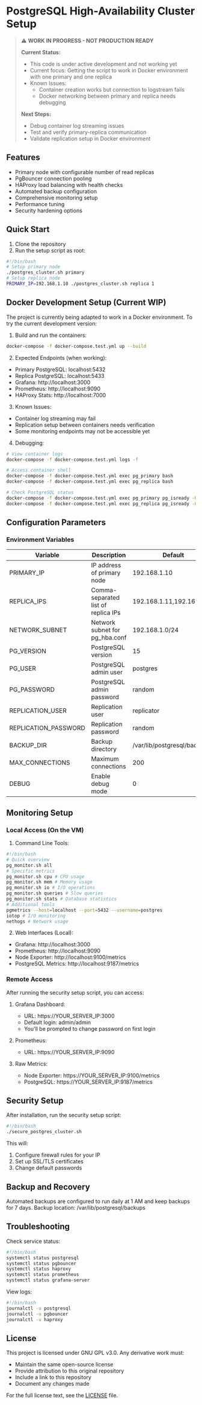 # PostgreSQL High-Availability Cluster Setup

> ⚠️ **WORK IN PROGRESS - NOT PRODUCTION READY**
>
> **Current Status:**
> - This code is under active development and not working yet
> - Current focus: Getting the script to work in Docker environment with one primary and one replica
> - Known Issues:
>   - Container creation works but connection to logstream fails
>   - Docker networking between primary and replica needs debugging
>
> **Next Steps:**
> - Debug container log streaming issues
> - Test and verify primary-replica communication
> - Validate replication setup in Docker environment

## Features

- Primary node with configurable number of read replicas
- PgBouncer connection pooling
- HAProxy load balancing with health checks
- Automated backup configuration
- Comprehensive monitoring setup
- Performance tuning
- Security hardening options

## Quick Start

1. Clone the repository
2. Run the setup script as root:

```bash
#!/bin/bash
# Setup primary node
./postgres_cluster.sh primary
# Setup replica node
PRIMARY_IP=192.168.1.10 ./postgres_cluster.sh replica 1
```

## Docker Development Setup (Current WIP)

The project is currently being adapted to work in a Docker environment. To try the current development version:

1. Build and run the containers:
```bash
docker-compose -f docker-compose.test.yml up --build
```

2. Expected Endpoints (when working):
- Primary PostgreSQL: localhost:5432
- Replica PostgreSQL: localhost:5433
- Grafana: http://localhost:3000
- Prometheus: http://localhost:9090
- HAProxy Stats: http://localhost:7000

3. Known Issues:
- Container log streaming may fail
- Replication setup between containers needs verification
- Some monitoring endpoints may not be accessible yet

4. Debugging:
```bash
# View container logs
docker-compose -f docker-compose.test.yml logs -f

# Access container shell
docker-compose -f docker-compose.test.yml exec pg_primary bash
docker-compose -f docker-compose.test.yml exec pg_replica bash

# Check PostgreSQL status
docker-compose -f docker-compose.test.yml exec pg_primary pg_isready -U postgres
docker-compose -f docker-compose.test.yml exec pg_replica pg_isready -U postgres
```

## Configuration Parameters

### Environment Variables

| Variable | Description | Default |
|----------|-------------|---------|
| PRIMARY_IP | IP address of primary node | 192.168.1.10 |
| REPLICA_IPS | Comma-separated list of replica IPs | 192.168.1.11,192.168.1.12 |
| NETWORK_SUBNET | Network subnet for pg_hba.conf | 192.168.1.0/24 |
| PG_VERSION | PostgreSQL version | 15 |
| PG_USER | PostgreSQL admin user | postgres |
| PG_PASSWORD | PostgreSQL admin password | random |
| REPLICATION_USER | Replication user | replicator |
| REPLICATION_PASSWORD | Replication password | random |
| BACKUP_DIR | Backup directory | /var/lib/postgresql/backups |
| MAX_CONNECTIONS | Maximum connections | 200 |
| DEBUG | Enable debug mode | 0 |

## Monitoring Setup

### Local Access (On the VM)

1. Command Line Tools:

```bash
#!/bin/bash
# Quick overview
pg_monitor.sh all
# Specific metrics
pg_monitor.sh cpu # CPU usage
pg_monitor.sh mem # Memory usage
pg_monitor.sh io # I/O operations
pg_monitor.sh queries # Slow queries
pg_monitor.sh stats # Database statistics
# Additional tools
pgmetrics --host=localhost --port=5432 --username=postgres
iotop # I/O monitoring
nethogs # Network usage
```

2. Web Interfaces (Local):
- Grafana: http://localhost:3000
- Prometheus: http://localhost:9090
- Node Exporter: http://localhost:9100/metrics
- PostgreSQL Metrics: http://localhost:9187/metrics

### Remote Access

After running the security setup script, you can access:

1. Grafana Dashboard:
   - URL: https://YOUR_SERVER_IP:3000
   - Default login: admin/admin
   - You'll be prompted to change password on first login

2. Prometheus:
   - URL: https://YOUR_SERVER_IP:9090

3. Raw Metrics:
   - Node Exporter: https://YOUR_SERVER_IP:9100/metrics
   - PostgreSQL: https://YOUR_SERVER_IP:9187/metrics

## Security Setup

After installation, run the security setup script:

```bash
#!/bin/bash
./secure_postgres_cluster.sh
```

This will:
1. Configure firewall rules for your IP
2. Set up SSL/TLS certificates
3. Change default passwords


## Backup and Recovery

Automated backups are configured to run daily at 1 AM and keep backups for 7 days.
Backup location: /var/lib/postgresql/backups

## Troubleshooting

Check service status:

```bash
#!/bin/bash
systemctl status postgresql
systemctl status pgbouncer
systemctl status haproxy
systemctl status prometheus
systemctl status grafana-server
```


View logs:
```bash
#!/bin/bash
journalctl -u postgresql
journalctl -u pgbouncer
journalctl -u haproxy
```

## License

This project is licensed under GNU GPL v3.0. Any derivative work must:
- Maintain the same open-source license
- Provide attribution to this original repository
- Include a link to this repository
- Document any changes made

For the full license text, see the [LICENSE](LICENSE) file.

